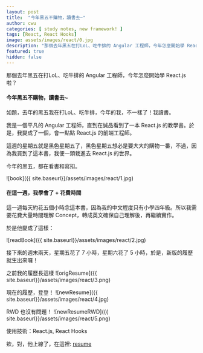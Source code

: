```yaml
---
layout: post
title:  "今年黑五不購物，讀書去~"
author: cwu
categories: [ study notes, new framework! ]
tags: [React, React Hooks]
image: assets/images/react/0.jpg
description: "那個去年黑五在打LoL、吃牛排的 Angular 工程師，今年怎麼開始學 React.js 啦？"
featured: true
hidden: false
---
```


那個去年黑五在打LoL、吃牛排的 Angular 工程師，今年怎麼開始學 React.js 啦？

#### 今年黑五不購物，讀書去~

如題，去年的黑五我在打LoL、吃牛排，今年的我，不一樣了！我讀書。

我是一個平凡的 Angular 工程師，直到在誠品看到了一本 React.js 的教學書。於是，我變成了一個，會一點點 React.js 的前端工程師。

這週的星期五就是黑色星期五了，黑色星期五想必是要大大的購物一番，不過，因為我買到了這本書，我便一頭栽進去 React.js 的世界。

今年的黑五，都在看書和寫扣。

![book]({{ site.baseurl}}/assets/images/react/1.jpg)

#### 在這一週，我學會了 + 花費時間
這一週每天約花五個小時念這本書，因為我的中文程度只有小學四年級。所以我需要花費大量時間理解 Concept，轉成英文確保自己理解後，再繼續實作。

於是他變成了這樣：

![readBook]({{ site.baseurl}}/assets/images/react/2.jpg)

接下來的週末兩天，星期五花了 7 小時，星期六花了 5 小時，於是，新版的履歷就生出來囉！

之前我的履歷長這樣
![origResume]({{ site.baseurl}}/assets/images/react/3.png)


現在的履歷，登登！
![newResume]({{ site.baseurl}}/assets/images/react/4.jpg)



RWD 也沒有問題！
![newResumeRWD]({{ site.baseurl}}/assets/images/react/5.png)

使用技術：React.js, React Hooks


欸，對，他上線了，在這裡: <a class="highlighter" href="#">resume</a>
